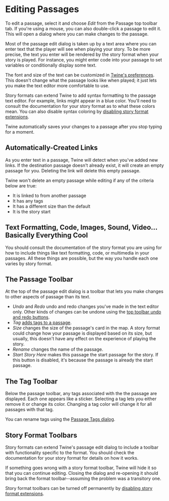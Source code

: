 # Editing Passages

To edit a passage, select it and choose _Edit_ from the Passage top toolbar tab.
If you're using a mouse, you can also double-click a passage to edit it. This
will open a dialog where you can make changes to the passage.

Most of the passage edit dialog is taken up by a text area where you can enter
text that the player will see when playing your story. To be more precise, the
text you enter will be rendered by the story format when your story is played.
For instance, you might enter code into your passage to set variables or
conditionally display some text.

The font and size of the text can be customized in [Twine's preferences](../preferences).
This doesn't change what the passage looks like when played; it just lets you
make the text editor more comfortable to use.

Story formats can extend Twine to add syntax formatting to the passage text
editor. For example, links might appear in a blue color. You'll need to consult
the documentation for your story format as to what these colors mean. You can
also disable syntax coloring by [disabling story format
extensions](../story-formats/extensions.md).

Twine automatically saves your changes to a passage after you stop typing for a
moment.

## Automatically-Created Links

As you enter text in a passage, Twine will detect when you've added new links.
If the destination passage doesn't already exist, it will create an empty
passage for you. Deleting the link will delete this empty passage.

Twine won't delete an empty passage while editing if any of the criteria below are true:

- It is linked to from another passage
- It has any tags
- It has a different size than the default
- It is the story start 

## Text Formatting, Code, Images, Sound, Video... Basically Everything Cool

You should consult the documentation of the story format you are using for how
to include things like text formatting, code, or multimedia in your passages.
All these things are possible, but the way you handle each one varies by story
format.

## The Passage Toolbar

At the top of the passage edit dialog is a toolbar that lets you make changes to
other aspects of passage than its text.

- _Undo_ and _Redo_ undo and redo changes you've made in the text editor only.
  Other kinds of changes can be undone using the [top toolbar undo and redo
  buttons](undoing.md).
- _Tag_ [adds tags to a passage](tagging.md).
- _Size_ changes the size of the passage's card in the map. A story format
  could change how your passage is displayed based on its size, but usually,
  this doesn't have any effect on the experience of playing the story.
- _Rename_ changes the name of the passage.
- _Start Story Here_ makes this passage the start passage for the story. If this
  button is disabled, it's because the passage is already the start passage.

## The Tag Toolbar

Below the passage toolbar, any tags associated with the the passage are
displayed. Each one appears like a sticker. Selecting a tag lets you either
remove it or change its color. Changing a tag color will change it for all
passages with that tag.

You can rename tags using the [Passage Tags dialog](tagging.md).

## Story Format Toolbars

Story formats can extend Twine's passage edit dialog to include a toolbar with
functionality specific to the format. You should check the documentation for
your story format for details on how it works.

If something goes wrong with a story format toolbar, Twine will hide it so that
you can continue editing. Closing the dialog and re-opening it should bring back
the format toolbar--assuming the problem was a transitory one.

Story format toolbars can be turned off permanently by [disabling story format
extensions](../story-formats/extensions.md).
